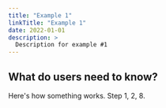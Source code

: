 ```yaml
---
title: "Example 1"
linkTitle: "Example 1"
date: 2022-01-01
description: >
  Description for example #1
---
```

## What do users need to know?
Here's how something works. Step 1, 2, 8.
